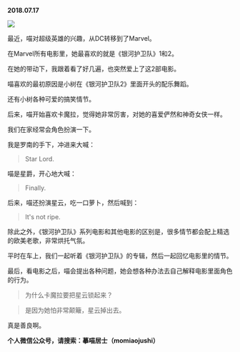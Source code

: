 
          
            
**2018.07.17**



![](//upload-images.jianshu.io/upload_images/51001-f87696ff4cea16f4.jpeg)




最近，喵对超级英雄的兴趣，从DC转移到了Marvel。

在Marvel所有电影里，她最喜欢的就是《银河护卫队》1和2。

在她的带动下，我跟着看了好几遍，也突然爱上了这2部电影。

喵喜欢的最初原因是小树在《银河护卫队2》里面开头的配乐舞蹈。

还有小树各种可爱的搞笑情节。

后来，喵开始喜欢卡魔拉，觉得她非常厉害，对她的喜爱俨然和神奇女侠一样。

我们在家经常会角色扮演一下。

我是罗南的手下，冲进来大喊：
>Star Lord.



喵是星爵，开心地大喊：
>Finally.



后来，喵还扮演星云，吃一口萝卜，然后喊到：
>It's not ripe.



除此之外，《银河护卫队》系列电影和其他电影的区别是，很多情节都会配上精选的欧美老歌，非常烘托气氛。

平时在车上，我们一起听着《银河护卫队》的专辑，然后一起回忆电影里的情节。

最后，看电影之后，喵会提出各种问题，她会想各种办法去自己解释电影里面角色的行为。
>为什么卡魔拉要把星云锁起来？


>是因为她怕非常颠簸，星云掉出去。



真是善良啊。


**个人微信公众号，请搜索：摹喵居士（momiaojushi）**

          
        